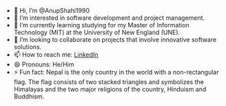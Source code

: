 - 👋 Hi, I’m @AnupShahi1990
- 👀 I’m interested in software development and project management.
- 🌱 I’m currently learning studying for my Master of Information Technology (MIT) at the University of New England (UNE).
- 💞️ I’m looking to collaborate on projects that involve innovative software solutions.
- 📫 How to reach me: [LinkedIn](https://www.linkedin.com/in/anupshahi1990/)
- 😄 Pronouns: He/Him
- ⚡ Fun fact: Nepal is the only country in the world with a non-rectangular flag. The flag consists of two stacked triangles and symbolizes the Himalayas and the two major religions of the country, Hinduism and Buddhism.

<!---
AnupShahi1990/AnupShahi1990 is a ✨ special ✨ repository because its `README.md` (this file) appears on your GitHub profile.
You can click the Preview link to take a look at your changes.
--->
